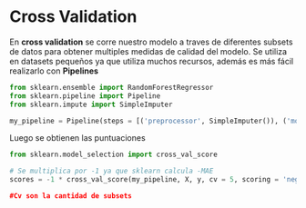 # Cross Validation

En **cross validation** se corre nuestro modelo a traves de diferentes subsets de datos para obtener multiples medidas de calidad del modelo.
Se utiliza en datasets pequeños ya que utiliza muchos recursos, además es más fácil realizarlo con **Pipelines** 

```python
from sklearn.ensemble import RandomForestRegressor
from sklearn.pipeline import Pipeline
from sklearn.impute import SimpleImputer

my_pipeline = Pipeline(steps = [('preprocessor', SimpleImputer()), ('model', RandomForestRegressor(n_estimators = 50, random_state = 0))])
```

Luego se obtienen las puntuaciones
```python
from sklearn.model_selection import cross_val_score

# Se multiplica por -1 ya que sklearn calcula -MAE
scores = -1 * cross_val_score(my_pipeline, X, y, cv = 5, scoring = 'neg_mean_absolute_error)

#Cv son la cantidad de subsets
```
